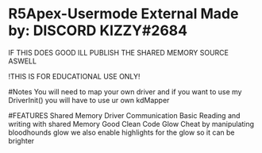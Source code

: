 # R5Apex-Usermode External  Made by: DISCORD KIZZY#2684
IF THIS DOES GOOD ILL PUBLISH THE SHARED MEMORY SOURCE ASWELL

!THIS IS FOR EDUCATIONAL USE ONLY!

#Notes
You will need to map your own driver and if you want to use 
my DriverInit() you will have to use ur own kdMapper

#FEATURES
Shared Memory Driver Communication
Basic Reading and writing with shared Memory
Good Clean Code
Glow Cheat by manipulating bloodhounds glow
we also enable highlights for the glow so it can be brighter



